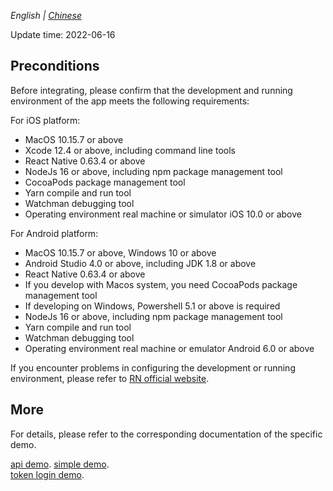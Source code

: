 _English | [Chinese](./quick-start.zh.md)_

Update time: 2022-06-16

## Preconditions

Before integrating, please confirm that the development and running environment of the app meets the following requirements:

For iOS platform:

- MacOS 10.15.7 or above
- Xcode 12.4 or above, including command line tools
- React Native 0.63.4 or above
- NodeJs 16 or above, including npm package management tool
- CocoaPods package management tool
- Yarn compile and run tool
- Watchman debugging tool
- Operating environment real machine or simulator iOS 10.0 or above

For Android platform:

- MacOS 10.15.7 or above, Windows 10 or above
- Android Studio 4.0 or above, including JDK 1.8 or above
- React Native 0.63.4 or above
- If you develop with Macos system, you need CocoaPods package management tool
- If developing on Windows, Powershell 5.1 or above is required
- NodeJs 16 or above, including npm package management tool
- Yarn compile and run tool
- Watchman debugging tool
- Operating environment real machine or emulator Android 6.0 or above

If you encounter problems in configuring the development or running environment, please refer to [RN official website](https://reactnative.dev/).

## More

For details, please refer to the corresponding documentation of the specific demo.

[api demo](../example/README.md).
[simple demo](../examples/simple_demo/README.md).  
[token login demo](../examples/token_login_demo/README.md).
